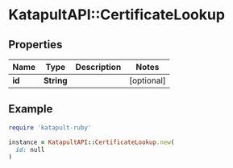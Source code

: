 # KatapultAPI::CertificateLookup

## Properties

| Name | Type | Description | Notes |
| ---- | ---- | ----------- | ----- |
| **id** | **String** |  | [optional] |

## Example

```ruby
require 'katapult-ruby'

instance = KatapultAPI::CertificateLookup.new(
  id: null
)
```

